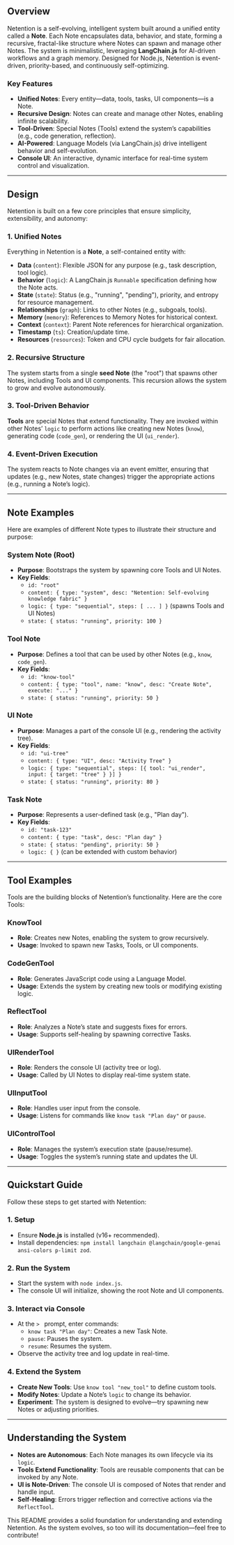 ## **Overview**
Netention is a self-evolving, intelligent system built around a unified entity called a **Note**. Each Note encapsulates data, behavior, and state, forming a recursive, fractal-like structure where Notes can spawn and manage other Notes. The system is minimalistic, leveraging **LangChain.js** for AI-driven workflows and a graph memory. Designed for Node.js, Netention is event-driven, priority-based, and continuously self-optimizing.

### **Key Features**
- **Unified Notes**: Every entity—data, tools, tasks, UI components—is a Note.
- **Recursive Design**: Notes can create and manage other Notes, enabling infinite scalability.
- **Tool-Driven**: Special Notes (Tools) extend the system’s capabilities (e.g., code generation, reflection).
- **AI-Powered**: Language Models (via LangChain.js) drive intelligent behavior and self-evolution.
- **Console UI**: An interactive, dynamic interface for real-time system control and visualization.

---

## **Design**
Netention is built on a few core principles that ensure simplicity, extensibility, and autonomy:

### **1. Unified Notes**
Everything in Netention is a **Note**, a self-contained entity with:
- **Data** (`content`): Flexible JSON for any purpose (e.g., task description, tool logic).
- **Behavior** (`logic`): A LangChain.js `Runnable` specification defining how the Note acts.
- **State** (`state`): Status (e.g., "running", "pending"), priority, and entropy for resource management.
- **Relationships** (`graph`): Links to other Notes (e.g., subgoals, tools).
- **Memory** (`memory`): References to Memory Notes for historical context.
- **Context** (`context`): Parent Note references for hierarchical organization.
- **Timestamp** (`ts`): Creation/update time.
- **Resources** (`resources`): Token and CPU cycle budgets for fair allocation.

### **2. Recursive Structure**
The system starts from a single **seed Note** (the "root") that spawns other Notes, including Tools and UI components. This recursion allows the system to grow and evolve autonomously.

### **3. Tool-Driven Behavior**
**Tools** are special Notes that extend functionality. They are invoked within other Notes’ `logic` to perform actions like creating new Notes (`know`), generating code (`code_gen`), or rendering the UI (`ui_render`).

### **4. Event-Driven Execution**
The system reacts to Note changes via an event emitter, ensuring that updates (e.g., new Notes, state changes) trigger the appropriate actions (e.g., running a Note’s logic).

---

## **Note Examples**
Here are examples of different Note types to illustrate their structure and purpose:

### **System Note (Root)**
- **Purpose**: Bootstraps the system by spawning core Tools and UI Notes.
- **Key Fields**:
    - `id: "root"`
    - `content: { type: "system", desc: "Netention: Self-evolving knowledge fabric" }`
    - `logic: { type: "sequential", steps: [ ... ] }` (spawns Tools and UI Notes)
    - `state: { status: "running", priority: 100 }`

### **Tool Note**
- **Purpose**: Defines a tool that can be used by other Notes (e.g., `know`, `code_gen`).
- **Key Fields**:
    - `id: "know-tool"`
    - `content: { type: "tool", name: "know", desc: "Create Note", execute: "..." }`
    - `state: { status: "running", priority: 50 }`

### **UI Note**
- **Purpose**: Manages a part of the console UI (e.g., rendering the activity tree).
- **Key Fields**:
    - `id: "ui-tree"`
    - `content: { type: "UI", desc: "Activity Tree" }`
    - `logic: { type: "sequential", steps: [{ tool: "ui_render", input: { target: "tree" } }] }`
    - `state: { status: "running", priority: 80 }`

### **Task Note**
- **Purpose**: Represents a user-defined task (e.g., "Plan day").
- **Key Fields**:
    - `id: "task-123"`
    - `content: { type: "task", desc: "Plan day" }`
    - `state: { status: "pending", priority: 50 }`
    - `logic: { }` (can be extended with custom behavior)

---

## **Tool Examples**
Tools are the building blocks of Netention’s functionality. Here are the core Tools:

### **KnowTool**
- **Role**: Creates new Notes, enabling the system to grow recursively.
- **Usage**: Invoked to spawn new Tasks, Tools, or UI components.

### **CodeGenTool**
- **Role**: Generates JavaScript code using a Language Model.
- **Usage**: Extends the system by creating new tools or modifying existing logic.

### **ReflectTool**
- **Role**: Analyzes a Note’s state and suggests fixes for errors.
- **Usage**: Supports self-healing by spawning corrective Tasks.

### **UIRenderTool**
- **Role**: Renders the console UI (activity tree or log).
- **Usage**: Called by UI Notes to display real-time system state.

### **UIInputTool**
- **Role**: Handles user input from the console.
- **Usage**: Listens for commands like `know task "Plan day"` or `pause`.

### **UIControlTool**
- **Role**: Manages the system’s execution state (pause/resume).
- **Usage**: Toggles the system’s running state and updates the UI.

---

## **Quickstart Guide**
Follow these steps to get started with Netention:

### **1. Setup**
- Ensure **Node.js** is installed (v16+ recommended).
- Install dependencies: `npm install langchain @langchain/google-genai ansi-colors p-limit zod`.

### **2. Run the System**
- Start the system with `node index.js`.
- The console UI will initialize, showing the root Note and UI components.

### **3. Interact via Console**
- At the `> ` prompt, enter commands:
    - `know task "Plan day"`: Creates a new Task Note.
    - `pause`: Pauses the system.
    - `resume`: Resumes the system.
- Observe the activity tree and log update in real-time.

### **4. Extend the System**
- **Create New Tools**: Use `know tool "new_tool"` to define custom tools.
- **Modify Notes**: Update a Note’s `logic` to change its behavior.
- **Experiment**: The system is designed to evolve—try spawning new Notes or adjusting priorities.

---

## **Understanding the System**
- **Notes are Autonomous**: Each Note manages its own lifecycle via its `logic`.
- **Tools Extend Functionality**: Tools are reusable components that can be invoked by any Note.
- **UI is Note-Driven**: The console UI is composed of Notes that render and handle input.
- **Self-Healing**: Errors trigger reflection and corrective actions via the `ReflectTool`.

This README provides a solid foundation for understanding and extending Netention. As the system evolves, so too will its documentation—feel free to contribute!